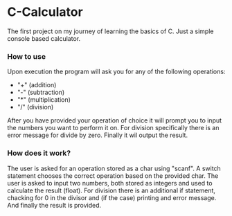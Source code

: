 # C-Calculator

The first project on my journey of learning the basics of C.
Just a simple console based calculator.

### How to use

Upon execution the program will ask you for any of the following operations:

  - "+" (addition)
  - "-" (subtraction)
  - "*" (multiplication)
  - "/" (division)

After you have provided your operation of choice it will prompt you to input the numbers you want to perform it on.
For division specifically there is an error message for divide by zero.
Finally it wil output the result.

### How does it work?

The user is asked for an operation stored as a char using "scanf".
A switch statement chooses the correct operation based on the provided char.
The user is asked to input two numbers, both stored as integers and used to calculate the result (float).
For division there is an additional if statement, chacking for 0 in the divisor and (if the case) printing and error message.
And finally the result is provided.
